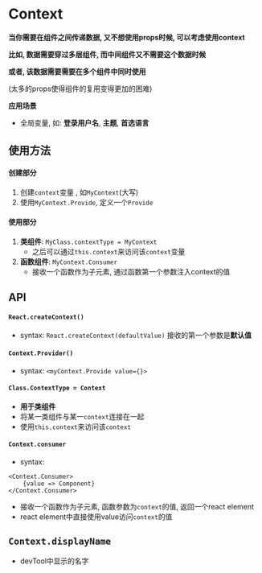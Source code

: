 # Context

**当你需要在组件之间传递数据, 又不想使用props时候, 可以考虑使用context**

**比如, 数据需要穿过多层组件, 而中间组件又不需要这个数据时候**

**或者, 该数据需要需要在多个组件中同时使用**

(太多的props使得组件的复用变得更加的困难)



**应用场景**

- 全局变量, 如: **登录用户名**, **主题**, **首选语言**



## 使用方法

#### 创建部分

1. 创建`context`变量 , 如`MyContext`(大写)
2. 使用`MyContext.Provide`, 定义一个`Provide`

#### 使用部分

1. **类组件**: `MyClass.contextType = MyContext`
   - 之后可以通过`this.context`来访问该`context`变量
2. **函数组件**: `MyContext.Consumer`
   - 接收一个函数作为子元素, 通过函数第一个参数注入context的值



## API

#### `React.createContext()`

- syntax: `React.createContext(defaultValue)` 接收的第一个参数是**默认值**



#### `Context.Provider()`

- syntax: `<myContext.Provide value={}>`



#### `Class.ContextType = Context`

- **用于类组件**
- 将某一类组件与某一`context`连接在一起
- 使用`this.context`来访问该`context`



#### `Context.consumer`

- syntax: 

```react
<Context.Consumer>
	{value => Component}
</Context.Consumer>
```

- 接收一个函数作为子元素, 函数参数为`context`的值, 返回一个react element
- react element中直接使用value访问`context`的值



## `Context.displayName`

- devTool中显示的名字